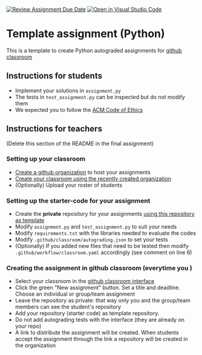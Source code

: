 [![Review Assignment Due Date](https://classroom.github.com/assets/deadline-readme-button-22041afd0340ce965d47ae6ef1cefeee28c7c493a6346c4f15d667ab976d596c.svg)](https://classroom.github.com/a/42GQK2hK)
[![Open in Visual Studio Code](https://classroom.github.com/assets/open-in-vscode-2e0aaae1b6195c2367325f4f02e2d04e9abb55f0b24a779b69b11b9e10269abc.svg)](https://classroom.github.com/online_ide?assignment_repo_id=19304952&assignment_repo_type=AssignmentRepo)
# Template assignment (Python)

This is a template to create Python autograded assignments for [github classroom](https://classroom.github.com/classrooms)

## Instructions for students

- Implement your solutions in `assignment.py`
- The tests in `test_assignment.py` can be inspected but do not modify them
- We expected you to follow the [ACM Code of Ethics](https://www.acm.org/code-of-ethics)


## Instructions for teachers 

(Delete this section of the README in the final assignment)

### Setting up your classroom 

- [Create a github organization](https://docs.github.com/en/organizations/collaborating-with-groups-in-organizations/creating-a-new-organization-from-scratch) to host your assignments
- [Create your classroom using the recently created organization](https://docs.github.com/en/education/manage-coursework-with-github-classroom/teach-with-github-classroom/manage-classrooms)
- (Optionally) Upload your roster of students


### Setting up the starter-code for your assignment 

- Create the **private** repository for your assignments [using this repository as template](https://docs.github.com/en/repositories/creating-and-managing-repositories/creating-a-repository-from-a-template)
- Modify `assignment.py` and `test_assignment.py` to suit your needs
- Modify `requirements.txt` with the libraries needed to evaluate the codes
- Modify `.github/classroom/autograding.json` to set your tests
- (Optionally) If you added new files that need to be tested then modify `.github/workflow/classroom.yaml` accordingly (see comment on line 6)


### Creating the assignment in github classroom (everytime you )

- Select your classroom in the [github classroom interface](https://classroom.github.com/classrooms)
- Click the green "New assignment" button. Set a title and deadline. Choose an individual or group/team assignment
- Leave the repository as private: that way only you and the group/team members can see the student's repository
- Add your repository (starter code) as template repository. 
- Do not add autograding tests with the interface (they are already on your repo)
- A link to distribute the assignment will be created. When students accept the assignment through the link a repository will be created in the organization